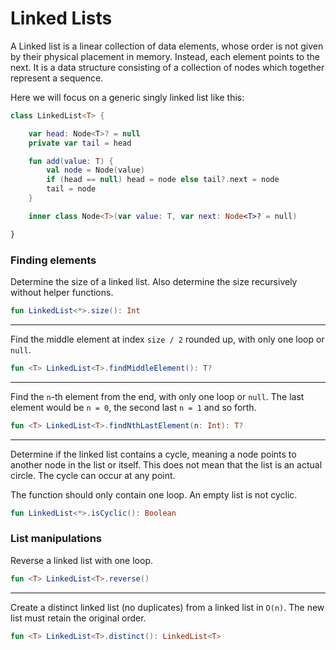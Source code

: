 # Linked Lists

A Linked list is a linear collection of data elements, whose order is not given by their physical placement in memory.
Instead, each element points to the next.
It is a data structure consisting of a collection of nodes which together represent a sequence.

Here we will focus on a generic singly linked list like this:

```kotlin
class LinkedList<T> {

    var head: Node<T>? = null
    private var tail = head

    fun add(value: T) {
        val node = Node(value)
        if (head == null) head = node else tail?.next = node
        tail = node
    }

    inner class Node<T>(var value: T, var next: Node<T>? = null)

}
```

### Finding elements

Determine the size of a linked list. Also determine the size recursively without helper functions.

```kotlin
fun LinkedList<*>.size(): Int
```
---
Find the middle element at index `size / 2` rounded up, with only one loop or `null`.

```kotlin
fun <T> LinkedList<T>.findMiddleElement(): T?
```
---
Find the `n`-th element from the end, with only one loop or `null`.
The last element would be `n = 0`, the second last `n = 1` and so forth.

```kotlin
fun <T> LinkedList<T>.findNthLastElement(n: Int): T?
```
---
Determine if the linked list contains a cycle, meaning a node points to another node in the list or itself.
This does not mean that the list is an actual circle. The cycle can occur at any point.

The function should only contain one loop. An empty list is not cyclic.

```kotlin
fun LinkedList<*>.isCyclic(): Boolean
```

### List manipulations

Reverse a linked list with one loop.

```kotlin
fun <T> LinkedList<T>.reverse()
```
---
Create a distinct linked list (no duplicates) from a linked list in `O(n)`. The new list must retain the original order.

```kotlin
fun <T> LinkedList<T>.distinct(): LinkedList<T>
```
